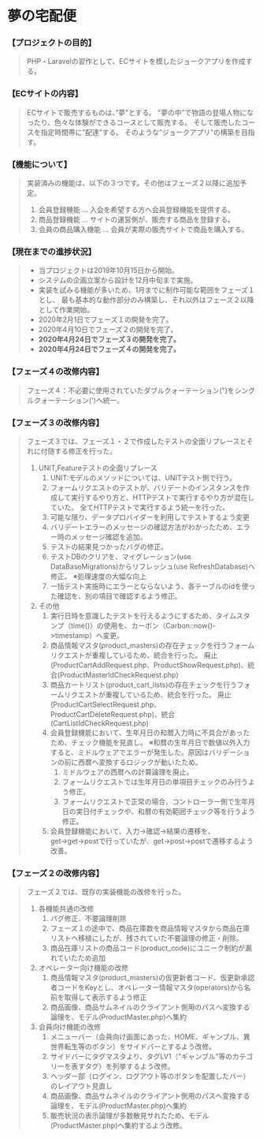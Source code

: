 
# 夢の宅配便

### 【プロジェクトの目的】

   > PHP・Laravelの習作として、ECサイトを模したジョークアプリを作成する。

### 【ECサイトの内容】

   >ECサイトで販売するものは、”夢”とする。
   >"夢の中”で物語の登場人物になったり、色々な体験ができるコースとして販売する。
   >そして販売したコースを指定時間帯に”配達”する。
   >そのような”ジョークアプリ”の構築を目指す。

### 【機能について】

  >実装済みの機能は、以下の３つです。その他はフェーズ２以降に追加予定。
  >1.  会員登録機能        …  入会を希望する方へ会員登録機能を提供する。
  >1.  商品登録機能        …  サイトの運営側が、販売する商品を登録する。
  >1.  会員の商品購入機能   …  会員が実際の販売サイトで商品を購入する。

### 【現在までの進捗状況】

   >*  当プロジェクトは2019年10月15日から開始。
   >*  システムの企画立案から設計を12月中旬まで実施。
   >*  実装を試みる機能が多いため、1月までに制作可能な範囲をフェーズ１とし、
       最も基本的な動作部分のみ構築し、それ以外はフェーズ２以降として作業開始。
   >*  2020年2月1日でフェーズ１の開発を完了。
   >*  2020年4月10日でフェーズ２の開発を完了。
   >*  **2020年4月24日でフェーズ３の開発を完了。**
   >*  **2020年4月24日でフェーズ４の開発を完了。**

### 【フェーズ４の改修内容】
   >   フェーズ４：不必要に使用されていたダブルクォーテーション(")をシングルクォーテーション(')へ統一。

### 【フェーズ３の改修内容】
   >   フェーズ３では、フェーズ１・２で作成したテストの全面リプレースとそれに付随する修正を行った。
   > 1. UNIT,Featureテストの全面リプレース
   >    1. UNIT:モデルのメソッドについては、UNITテスト側で行う。
   >    1. フォームリクエストのテストが、バリデートのインスタンスを作成して実行するやり方と、HTTPテストで実行するやり方が混在していた。
   全てHTTPテストで実行するよう統一を行った。
   >    1. 可能な限り、データプロバイダーを利用してテストするよう変更
   >    1. バリデートエラーのメッセージの確認方法がわかったため、エラー時のメッセージ確認を追加。
   >    1. テストの結果見つかったバグの修正。
   >    1. テストDBのクリアを、マイグレーション(use DataBaseMigrations)からリフレッシュ(use RefreshDatabase)へ修正。
           ※処理速度の大幅な向上
   >    1. 一括テスト実施時にエラーとならないよう、各テーブルのidを使った確認を、別の項目で確認するよう修正。
   > 1. その他
   >    1. 実行日時を意識したテストを行えるようにするため、タイムスタンプ（time()）の使用を、カーボン（Carbon::now()->timestamp）へ変更。
   >    1. 商品情報マスタ(product_masters)の存在チェックを行うフォームリクエストが重複しているため、統合を行った。
            廃止(ProductCartAddRequest.php、ProductShowRequest.php)、統合(ProductMasterIdCheckRequest.php)
   >    1. 商品カートリスト(product_cart_lists)の存在チェックを行うフォームリクエストが重複しているため、統合を行った。
            廃止(ProductCartSelectRequest.php、ProductCartDeleteRequest.php)、統合(CartListIdCheckRequest.php)
   >    1. 会員登録機能において、生年月日の和暦入力時に不具合があったため、チェック機能を見直し。
            ※和暦の生年月日で数値以外入力すると、ミドルウェアでエラーが発生した。原因はバリデーションの前に西暦へ変換するロジックが動いたため。
   >       1. ミドルウェアの西暦への計算論理を廃止。
   >       1. フォームリクエストでは生年月日の単項目チェックのみ行うよう修正。
   >       1. フォームリクエストで正常の場合、コントローラー側で生年月日の実日付チェックや、和暦の有効範囲チェック等を行うよう修正。
   >    1. 会員登録機能において、入力→確認→結果の遷移を、get→get→postで行っていたが、get→post→postで遷移するよう改善。

### 【フェーズ２の改修内容】
   >   フェーズ２では、既存の実装機能の改修を行った。
   > 1. 各機能共通の改修
   >    1. バグ修正、不要論理削除
   >    1. フェーズ１の途中で、商品在庫数を商品情報マスタから商品在庫リストへ移植にしたが、残されていた不要論理の修正・削除。
   >    1. 商品在庫リストの商品コード(product_code)にユニーク制約が漏れていたため追加
   > 1. オペレーター向け機能の改修
   >    1. 商品情報マスタ(product_masters)の仮更新者コード、仮更新承認者コードをKeyとし、オペレーター情報マスタ(operators)から名前を取得して表示するよう修正
   >    1. 商品画像、商品サムネイルのクライアント側用のパスへ変換する論理を、モデル(ProductMaster.php)へ集約
   > 1. 会員向け機能の改修
   >    1. メニューバー（会員向け画面にあった、HOME、ギャンブル、異世界転生等のボタン）をサイドバーとするよう改修。
   >    1. サイドバーにタグマスタより、タグLV1（”ギャンブル”等のカテゴリーを表すタグ）を列挙するよう改修。
   >    1. ヘッダー部（ログイン、ログアウト等のボタンを配置したバー）のレイアウト見直し
   >    1. 商品画像、商品サムネイルのクライアント側用のパスへ変換する論理を、モデル(ProductMaster.php)へ集約
   >    1. 販売状況の表示論理が多数散見サれたため、モデル(ProductMaster.php)へ集約するよう改修。
